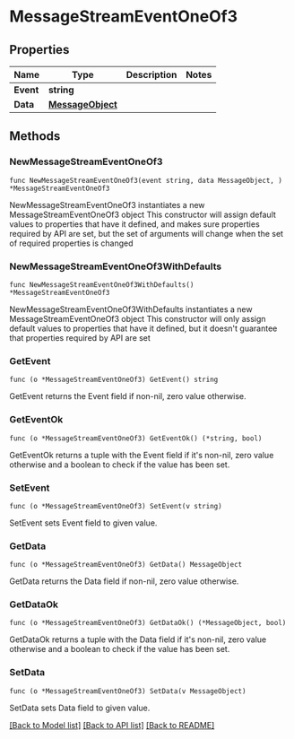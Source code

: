 # MessageStreamEventOneOf3

## Properties

Name | Type | Description | Notes
------------ | ------------- | ------------- | -------------
**Event** | **string** |  | 
**Data** | [**MessageObject**](MessageObject.md) |  | 

## Methods

### NewMessageStreamEventOneOf3

`func NewMessageStreamEventOneOf3(event string, data MessageObject, ) *MessageStreamEventOneOf3`

NewMessageStreamEventOneOf3 instantiates a new MessageStreamEventOneOf3 object
This constructor will assign default values to properties that have it defined,
and makes sure properties required by API are set, but the set of arguments
will change when the set of required properties is changed

### NewMessageStreamEventOneOf3WithDefaults

`func NewMessageStreamEventOneOf3WithDefaults() *MessageStreamEventOneOf3`

NewMessageStreamEventOneOf3WithDefaults instantiates a new MessageStreamEventOneOf3 object
This constructor will only assign default values to properties that have it defined,
but it doesn't guarantee that properties required by API are set

### GetEvent

`func (o *MessageStreamEventOneOf3) GetEvent() string`

GetEvent returns the Event field if non-nil, zero value otherwise.

### GetEventOk

`func (o *MessageStreamEventOneOf3) GetEventOk() (*string, bool)`

GetEventOk returns a tuple with the Event field if it's non-nil, zero value otherwise
and a boolean to check if the value has been set.

### SetEvent

`func (o *MessageStreamEventOneOf3) SetEvent(v string)`

SetEvent sets Event field to given value.


### GetData

`func (o *MessageStreamEventOneOf3) GetData() MessageObject`

GetData returns the Data field if non-nil, zero value otherwise.

### GetDataOk

`func (o *MessageStreamEventOneOf3) GetDataOk() (*MessageObject, bool)`

GetDataOk returns a tuple with the Data field if it's non-nil, zero value otherwise
and a boolean to check if the value has been set.

### SetData

`func (o *MessageStreamEventOneOf3) SetData(v MessageObject)`

SetData sets Data field to given value.



[[Back to Model list]](../README.md#documentation-for-models) [[Back to API list]](../README.md#documentation-for-api-endpoints) [[Back to README]](../README.md)



